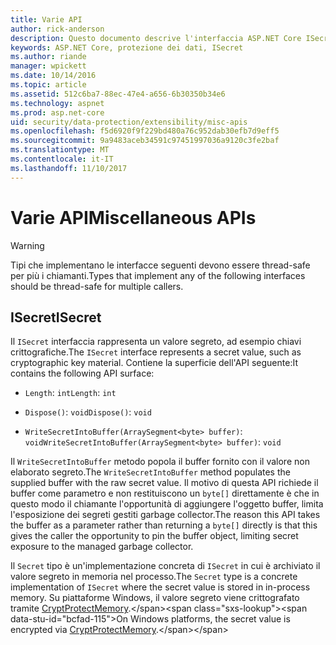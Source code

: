 ```yaml
---
title: Varie API
author: rick-anderson
description: Questo documento descrive l'interfaccia ASP.NET Core ISecret protezione dei dati.
keywords: ASP.NET Core, protezione dei dati, ISecret
ms.author: riande
manager: wpickett
ms.date: 10/14/2016
ms.topic: article
ms.assetid: 512c6ba7-88ec-47e4-a656-6b30350b34e6
ms.technology: aspnet
ms.prod: asp.net-core
uid: security/data-protection/extensibility/misc-apis
ms.openlocfilehash: f5d6920f9f229bd480a76c952dab30efb7d9eff5
ms.sourcegitcommit: 9a9483aceb34591c97451997036a9120c3fe2baf
ms.translationtype: MT
ms.contentlocale: it-IT
ms.lasthandoff: 11/10/2017
---
```

# <a name="miscellaneous-apis"></a><span data-ttu-id="bcfad-104">Varie API</span><span class="sxs-lookup"><span data-stu-id="bcfad-104">Miscellaneous APIs</span></span>

<a name="data-protection-extensibility-mics-apis"></a>

>[!WARNING]
> <span data-ttu-id="bcfad-105">Tipi che implementano le interfacce seguenti devono essere thread-safe per più i chiamanti.</span><span class="sxs-lookup"><span data-stu-id="bcfad-105">Types that implement any of the following interfaces should be thread-safe for multiple callers.</span></span>

## <a name="isecret"></a><span data-ttu-id="bcfad-106">ISecret</span><span class="sxs-lookup"><span data-stu-id="bcfad-106">ISecret</span></span>

<span data-ttu-id="bcfad-107">Il `ISecret` interfaccia rappresenta un valore segreto, ad esempio chiavi crittografiche.</span><span class="sxs-lookup"><span data-stu-id="bcfad-107">The `ISecret` interface represents a secret value, such as cryptographic key material.</span></span> <span data-ttu-id="bcfad-108">Contiene la superficie dell'API seguente:</span><span class="sxs-lookup"><span data-stu-id="bcfad-108">It contains the following API surface:</span></span>

* <span data-ttu-id="bcfad-109">`Length`: `int`</span><span class="sxs-lookup"><span data-stu-id="bcfad-109">`Length`: `int`</span></span>

* <span data-ttu-id="bcfad-110">`Dispose()`: `void`</span><span class="sxs-lookup"><span data-stu-id="bcfad-110">`Dispose()`: `void`</span></span>

* <span data-ttu-id="bcfad-111">`WriteSecretIntoBuffer(ArraySegment<byte> buffer)`: `void`</span><span class="sxs-lookup"><span data-stu-id="bcfad-111">`WriteSecretIntoBuffer(ArraySegment<byte> buffer)`: `void`</span></span>

<span data-ttu-id="bcfad-112">Il `WriteSecretIntoBuffer` metodo popola il buffer fornito con il valore non elaborato segreto.</span><span class="sxs-lookup"><span data-stu-id="bcfad-112">The `WriteSecretIntoBuffer` method populates the supplied buffer with the raw secret value.</span></span> <span data-ttu-id="bcfad-113">Il motivo di questa API richiede il buffer come parametro e non restituiscono un `byte[]` direttamente è che in questo modo il chiamante l'opportunità di aggiungere l'oggetto buffer, limita l'esposizione dei segreti gestiti garbage collector.</span><span class="sxs-lookup"><span data-stu-id="bcfad-113">The reason this API takes the buffer as a parameter rather than returning a `byte[]` directly is that this gives the caller the opportunity to pin the buffer object, limiting secret exposure to the managed garbage collector.</span></span>

<span data-ttu-id="bcfad-114">Il `Secret` tipo è un'implementazione concreta di `ISecret` in cui è archiviato il valore segreto in memoria nel processo.</span><span class="sxs-lookup"><span data-stu-id="bcfad-114">The `Secret` type is a concrete implementation of `ISecret` where the secret value is stored in in-process memory.</span></span> <span data-ttu-id="bcfad-115">Su piattaforme Windows, il valore segreto viene crittografato tramite [CryptProtectMemory](https://msdn.microsoft.com/library/windows/desktop/aa380262(v=vs.85).aspx).</span><span class="sxs-lookup"><span data-stu-id="bcfad-115">On Windows platforms, the secret value is encrypted via [CryptProtectMemory](https://msdn.microsoft.com/library/windows/desktop/aa380262(v=vs.85).aspx).</span></span>
